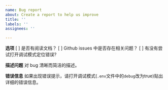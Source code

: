 ```yaml
---
name: Bug report
about: Create a report to help us improve
title: ''
labels: ''
assignees: ''

---
```


**选项**
[ ] 是否有阅读文档？
[ ] Github issues 中是否存在相关问题？
[ ] 有没有尝试打开调试模式定位错误?

**描述问题**
对 bug 清晰而简洁的描述。

**错误信息**
如果出现错误提示，请打开调试模式(`.env`文件中的`debug`改为true)贴出详细的错误信息。
